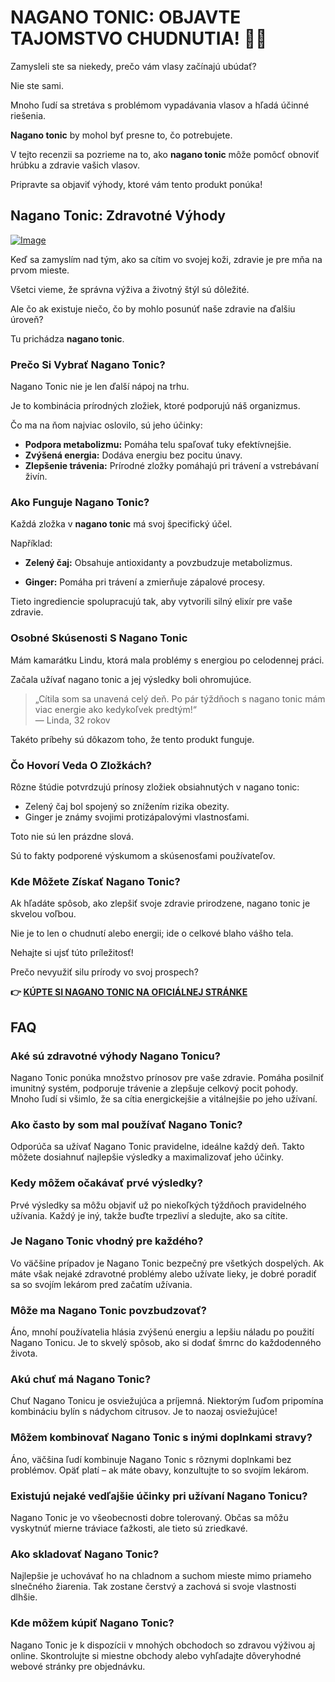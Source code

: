 # NAGANO TONIC: OBJAVTE TAJOMSTVO CHUDNUTIA! 🍏✨

Zamysleli ste sa niekedy, prečo vám vlasy začínajú ubúdať? 

Nie ste sami. 

Mnoho ľudí sa stretáva s problémom vypadávania vlasov a hľadá účinné riešenia. 

**Nagano tonic** by mohol byť presne to, čo potrebujete. 

V tejto recenzii sa pozrieme na to, ako **nagano tonic** môže pomôcť obnoviť hrúbku a zdravie vašich vlasov. 

Pripravte sa objaviť výhody, ktoré vám tento produkt ponúka!

## Nagano Tonic: Zdravotné Výhody

[![Image](https://leanbodytonic.com/affiliates/images/bximg-8.jpg?v1)](https://gchaffi.com/0q7I9Qd6)

Keď sa zamyslím nad tým, ako sa cítim vo svojej koži, zdravie je pre mňa na prvom mieste. 

Všetci vieme, že správna výživa a životný štýl sú dôležité. 

Ale čo ak existuje niečo, čo by mohlo posunúť naše zdravie na ďalšiu úroveň?

Tu prichádza **nagano tonic**.

### Prečo Si Vybrať Nagano Tonic?

Nagano Tonic nie je len ďalší nápoj na trhu. 

Je to kombinácia prírodných zložiek, ktoré podporujú náš organizmus.

Čo ma na ňom najviac oslovilo, sú jeho účinky:

- **Podpora metabolizmu:** Pomáha telu spaľovať tuky efektívnejšie.
- **Zvýšená energia:** Dodáva energiu bez pocitu únavy.
- **Zlepšenie trávenia:** Prírodné zložky pomáhajú pri trávení a vstrebávaní živín.

### Ako Funguje Nagano Tonic?

Každá zložka v **nagano tonic** má svoj špecifický účel. 

Například:

- **Zelený čaj:** Obsahuje antioxidanty a povzbudzuje metabolizmus.
  
- **Ginger:** Pomáha pri trávení a zmierňuje zápalové procesy.

Tieto ingrediencie spolupracujú tak, aby vytvorili silný elixír pre vaše zdravie.

### Osobné Skúsenosti S Nagano Tonic

Mám kamarátku Lindu, ktorá mala problémy s energiou po celodennej práci. 

Začala užívať nagano tonic a jej výsledky boli ohromujúce.

> „Cítila som sa unavená celý deň. Po pár týždňoch s nagano tonic mám viac energie ako kedykoľvek predtým!“  
> — Linda, 32 rokov

Takéto príbehy sú dôkazom toho, že tento produkt funguje.

### Čo Hovorí Veda O Zložkách?

Rôzne štúdie potvrdzujú prínosy zložiek obsiahnutých v nagano tonic:

- Zelený čaj bol spojený so znížením rizika obezity.
- Ginger je známy svojimi protizápalovými vlastnosťami.

Toto nie sú len prázdne slová. 

Sú to fakty podporené výskumom a skúsenosťami používateľov.

### Kde Môžete Získať Nagano Tonic?

Ak hľadáte spôsob, ako zlepšiť svoje zdravie prirodzene, nagano tonic je skvelou voľbou. 

Nie je to len o chudnutí alebo energii; ide o celkové blaho vášho tela.

Nehajte si ujsť túto príležitosť!

Prečo nevyužiť silu prírody vo svoj prospech?



**👉 [KÚPTE SI NAGANO TONIC NA OFICIÁLNEJ STRÁNKE](https://gchaffi.com/0q7I9Qd6)**

## FAQ

### Aké sú zdravotné výhody Nagano Tonicu?  
Nagano Tonic ponúka množstvo prínosov pre vaše zdravie. Pomáha posilniť imunitný systém, podporuje trávenie a zlepšuje celkový pocit pohody. Mnoho ľudí si všimlo, že sa cítia energickejšie a vitálnejšie po jeho užívaní.

### Ako často by som mal používať Nagano Tonic?  
Odporúča sa užívať Nagano Tonic pravidelne, ideálne každý deň. Takto môžete dosiahnuť najlepšie výsledky a maximalizovať jeho účinky.

### Kedy môžem očakávať prvé výsledky?  
Prvé výsledky sa môžu objaviť už po niekoľkých týždňoch pravidelného užívania. Každý je iný, takže buďte trpezliví a sledujte, ako sa cítite.

### Je Nagano Tonic vhodný pre každého?  
Vo väčšine prípadov je Nagano Tonic bezpečný pre všetkých dospelých. Ak máte však nejaké zdravotné problémy alebo užívate lieky, je dobré poradiť sa so svojím lekárom pred začatím užívania.

### Môže ma Nagano Tonic povzbudzovať?  
Áno, mnohí používatelia hlásia zvýšenú energiu a lepšiu náladu po použití Nagano Tonicu. Je to skvelý spôsob, ako si dodať šmrnc do každodenného života.

### Akú chuť má Nagano Tonic?  
Chuť Nagano Tonicu je osviežujúca a príjemná. Niektorým ľuďom pripomína kombináciu bylín s nádychom citrusov. Je to naozaj osviežujúce!

### Môžem kombinovať Nagano Tonic s inými doplnkami stravy?  
Áno, väčšina ľudí kombinuje Nagano Tonic s rôznymi doplnkami bez problémov. Opäť platí – ak máte obavy, konzultujte to so svojím lekárom.

### Existujú nejaké vedľajšie účinky pri užívaní Nagano Tonicu?  
Nagano Tonic je vo všeobecnosti dobre tolerovaný. Občas sa môžu vyskytnúť mierne tráviace ťažkosti, ale tieto sú zriedkavé.

### Ako skladovať Nagano Tonic?  
Najlepšie je uchovávať ho na chladnom a suchom mieste mimo priameho slnečného žiarenia. Tak zostane čerstvý a zachová si svoje vlastnosti dlhšie.

### Kde môžem kúpiť Nagano Tonic?  
Nagano Tonic je k dispozícii v mnohých obchodoch so zdravou výživou aj online. Skontrolujte si miestne obchody alebo vyhľadajte dôveryhodné webové stránky pre objednávku.